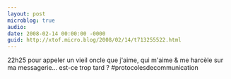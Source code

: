 ```yaml
---
layout: post
microblog: true
audio: 
date: 2008-02-14 00:00:00 -0000
guid: http://xtof.micro.blog/2008/02/14/t713255522.html
---
```

22h25 pour appeler un vieil oncle que j'aime, qui m'aime &amp; me harcèle sur ma messagerie... est-ce trop tard ? #protocolesdecommunication
